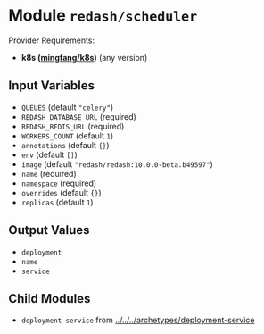 
# Module `redash/scheduler`

Provider Requirements:
* **k8s ([mingfang/k8s](https://registry.terraform.io/providers/mingfang/k8s/latest))** (any version)

## Input Variables
* `QUEUES` (default `"celery"`)
* `REDASH_DATABASE_URL` (required)
* `REDASH_REDIS_URL` (required)
* `WORKERS_COUNT` (default `1`)
* `annotations` (default `{}`)
* `env` (default `[]`)
* `image` (default `"redash/redash:10.0.0-beta.b49597"`)
* `name` (required)
* `namespace` (required)
* `overrides` (default `{}`)
* `replicas` (default `1`)

## Output Values
* `deployment`
* `name`
* `service`

## Child Modules
* `deployment-service` from [../../../archetypes/deployment-service](../../../archetypes/deployment-service)

